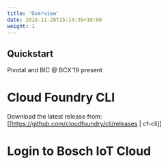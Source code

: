 ```yaml
---
title: 'Overview'
date: 2018-11-28T15:14:39+10:00
weight: 1
---
```


## Quickstart

Pivotal and BIC @ BCX'19 present

# Cloud Foundry CLI

Download the latest release from: 
[[https://github.com/cloudfoundry/cli/releases | cf-cli]]

# Login to Bosch IoT Cloud


